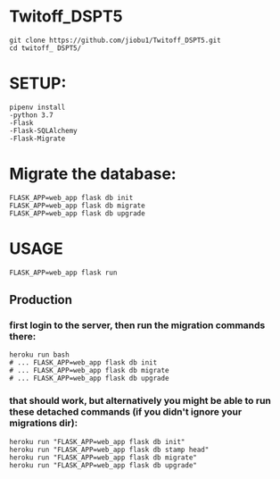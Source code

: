 # Twitoff_DSPT5

``git clone https://github.com/jiobu1/Twitoff_DSPT5.git``<br/>
``cd twitoff_ DSPT5/``<br/>

# SETUP: 
``pipenv install``<br/>
``-python 3.7``<br/>
``-Flask ``<br/>
``-Flask-SQLAlchemy`` <br/>
``-Flask-Migrate``<br/>

# Migrate the database:
``FLASK_APP=web_app flask db init``<br/>
``FLASK_APP=web_app flask db migrate``<br/>
``FLASK_APP=web_app flask db upgrade``<br/>

# USAGE
``FLASK_APP=web_app flask run``<br/>

## Production
### first login to the server, then run the migration commands there:
``heroku run bash``<br/>
``# ... FLASK_APP=web_app flask db init``<br/>
``# ... FLASK_APP=web_app flask db migrate``<br/>
``# ... FLASK_APP=web_app flask db upgrade``<br/>

### that should work, but alternatively you might be able to run these detached commands (if you didn't ignore your migrations dir):
``heroku run "FLASK_APP=web_app flask db init"``<br/>
``heroku run "FLASK_APP=web_app flask db stamp head"``<br/>
``heroku run "FLASK_APP=web_app flask db migrate"``<br/>
``heroku run "FLASK_APP=web_app flask db upgrade"``<br/>


